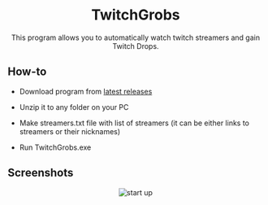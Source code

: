 <h1 align="center">TwitchGrobs</h1>
<p align="center">This program allows you to automatically watch twitch streamers and gain Twitch Drops.</p>
<h2>How-to</h2>

* Download program from <a href="https://github.com/pyroch/TwitchGrobs/releases/latest" target="_blank">latest releases</a>

* Unzip it to any folder on your PC

* Make streamers.txt file with list of streamers (it can be either links to streamers or their nicknames)

* Run TwitchGrobs.exe

<h2>Screenshots</h2>

<p align="center">
 <img align="center" alt="start up" src="https://media.discordapp.net/attachments/783029368364597259/825330675170672640/ss.png" />
</p>
